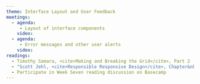 ```yaml
---
theme: Interface Layout and User Feedback
meetings:
  - agenda:
     - Layout of interface components
    video:
  - agenda:
     - Error messages and other user alerts
    video:
readings:
  - Timothy Samara, <cite>Making and Breaking the Grid</cite>, Part 2 (pp. 124–233)
  - "Scott Jehl, <cite>Responsible Responsive Design</cite>, Chapter&nbsp;3"
  - Participate in Week Seven reading discussion on Basecamp
---
```

